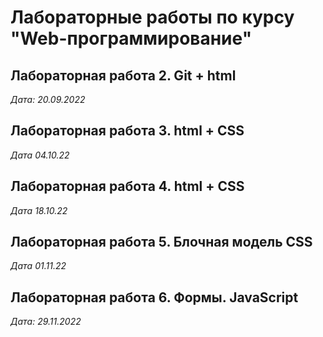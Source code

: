 # Лабораторные работы по курсу "Web-программирование"

## Лабораторная работа 2. Git + html

*Дата: 20.09.2022*

## Лабораторная работа 3. html + CSS

*Дата 04.10.22*

## Лабораторная работа 4. html + CSS

*Дата 18.10.22*

## Лабораторная работа 5. Блочная модель CSS

*Дата 01.11.22*
 
## Лабораторная работа 6. Формы. JavaScript 

*Дата: 29.11.2022*







